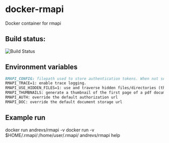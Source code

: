 # docker-rmapi
Docker container for rmapi

## Build status: 
![Build Status](https://travis-ci.com/cyberatz/docker-rmapi.svg)

## Environment variables
```markdown
RMAPI_CONFIG: filepath used to store authentication tokens. When not set, rmapi uses the file .rmapi in the home directory of the current user.
RMAPI_TRACE=1: enable trace logging.
RMAPI_USE_HIDDEN_FILES=1: use and traverse hidden files/directories (they are ignored by default).
RMAPI_THUMBNAILS: generate a thumbnail of the first page of a pdf document
RMAPI_AUTH: override the default authorization url
RMAPI_DOC: override the default document storage url
```

## Example run
docker run andrevs/rmapi -v 
docker run -v $HOME/.rmapi/:/home/user/.rmapi/ andrevs/rmapi help
